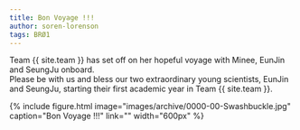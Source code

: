 ```yaml
---
title: Bon Voyage !!!
author: soren-lorenson
tags: BRØ1
---
```


Team {{ site.team }} has set off on her hopeful voyage with Minee, EunJin and SeungJu onboard. <br>
Please be with us and bless our two extraordinary young scientists, EunJin and SeungJu, starting their first academic year in Team {{ site.team }}.

{%
  include figure.html
  image="images/archive/0000-00-Swashbuckle.jpg"
  caption="Bon Voyage !!!"
  link=""
  width="600px"
%}
